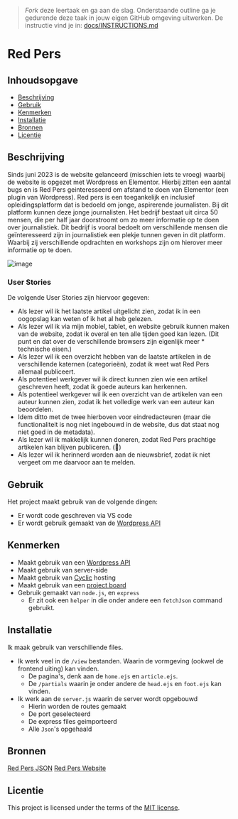 > _Fork_ deze leertaak en ga aan de slag. Onderstaande outline ga je gedurende deze taak in jouw eigen GitHub omgeving uitwerken. De instructie vind je in: [docs/INSTRUCTIONS.md](docs/INSTRUCTIONS.md)

# Red Pers 
## Inhoudsopgave

  * [Beschrijving](#beschrijving)
  * [Gebruik](#gebruik)
  * [Kenmerken](#kenmerken)
  * [Installatie](#installatie)
  * [Bronnen](#bronnen)
  * [Licentie](#licentie)

## Beschrijving
Sinds juni 2023 is de website gelanceerd (misschien iets te vroeg) waarbij de website is opgezet met Wordpress en Elementor. Hierbij zitten een aantal bugs en is Red Pers geinteresseerd om afstand te doen van Elementor (een plugin van Wordpress). Red pers is een toegankelijk en inclusief opleidingsplatform dat is bedoeld om jonge, aspirerende journalisten. Bij dit platform kunnen deze jonge journalisten. Het bedrijf bestaat uit circa 50 mensen, die per half jaar doorstroomt om zo meer informatie op te doen over journalistiek. Dit bedrijf is vooral bedoelt om verschillende mensen die geïnteresseerd zijn in journalistiek een plekje tunnen geven in dit platform. Waarbij zij verschillende opdrachten en workshops zijn om hierover meer informatie op te doen.

![image](https://github.com/SamaraFellaDina/server-side-rendering-server-side-website/assets/144009778/f992c424-dd0e-45d5-b0f9-1df0482fa274)


### User Stories
De volgende User Stories zijn hiervoor gegeven:

* Als lezer wil ik het laatste artikel uitgelicht zien, zodat ik in een oogopslag kan weten of ik het al heb gelezen.
* Als lezer wil ik via mijn mobiel, tablet, en website gebruik kunnen maken van de website, zodat ik overal en ten alle tijden goed kan lezen. (Dit punt en dat over de verschillende browsers zijn eigenlijk meer * technische eisen.)
* Als lezer wil ik een overzicht hebben van de laatste artikelen in de verschillende katernen (categorieën), zodat ik weet wat Red Pers allemaal publiceert.
* Als potentieel werkgever wil ik direct kunnen zien wie een artikel geschreven heeft, zodat ik goede auteurs kan herkennen.
* Als potentieel werkgever wil ik een overzicht van de artikelen van een auteur kunnen zien, zodat ik het volledige werk van een auteur kan beoordelen.
* Idem ditto met de twee hierboven voor eindredacteuren (maar die functionaliteit is nog niet ingebouwd in de website, dus dat staat nog niet goed in de metadata).
* Als lezer wil ik makkelijk kunnen doneren, zodat Red Pers prachtige artikelen kan blijven publiceren. (🙂)
* Als lezer wil ik herinnerd worden aan de nieuwsbrief, zodat ik niet vergeet om me daarvoor aan te melden.

## Gebruik
<!--Bij Gebruik staat hoe je project er uit ziet, hoe het werkt en wat je er mee kan. -->
Het project maakt gebruik van de volgende dingen:
* Er wordt code geschreven via VS code
* Er wordt gebruik gemaakt van de [Wordpress API](https://redpers.nl/wp-json/wp/v2)



## Kenmerken
<!-- Bij Kenmerken staat welke technieken zijn gebruikt en hoe. Wat is de HTML structuur? Wat zijn de belangrijkste dingen in CSS? Wat is er met Javascript gedaan en hoe? Misschien heb je een framwork of library gebruikt? -->
* Maakt gebruik van een [Wordpress API](https://redpers.nl/wp-json/wp/v2)
* Maakt gebruik van server-side
* Maakt gebruik van [Cyclic](https://www.cyclic.sh/) hosting
* Maakt gebruik van een [project board](https://github.com/users/SamaraFellaDina/projects/8)
* Gebruik gemaakt van `node.js`, en `express`
  * Er zit ook een `helper` in die onder andere een `fetchJson` command gebruikt. 
  
## Installatie
<!-- Bij Instalatie staat hoe een andere developer aan jouw repo kan werken -->
Ik maak gebruik van verschillende files. 
* Ik werk veel in de `/view` bestanden. Waarin de vormgeving (ookwel de frontend uiting) kan vinden. 
  * De pagina's, denk aan de `home.ejs` en `article.ejs`.
  * De `/partials` waarin je onder andere de `head.ejs` en `foot.ejs` kan vinden.
* Ik werk aan de `server.js` waarin de server wordt opgebouwd
  *  Hierin worden de routes gemaakt
  *  De port geselecteerd
  *  De express files geimporteerd
  *  Alle `Json`'s opgehaald


## Bronnen
[Red Pers JSON](https://redpers.nl/wp-json/wp/v2)
[Red Pers Website](https://redpers.nl/)

## Licentie

This project is licensed under the terms of the [MIT license](./LICENSE).
